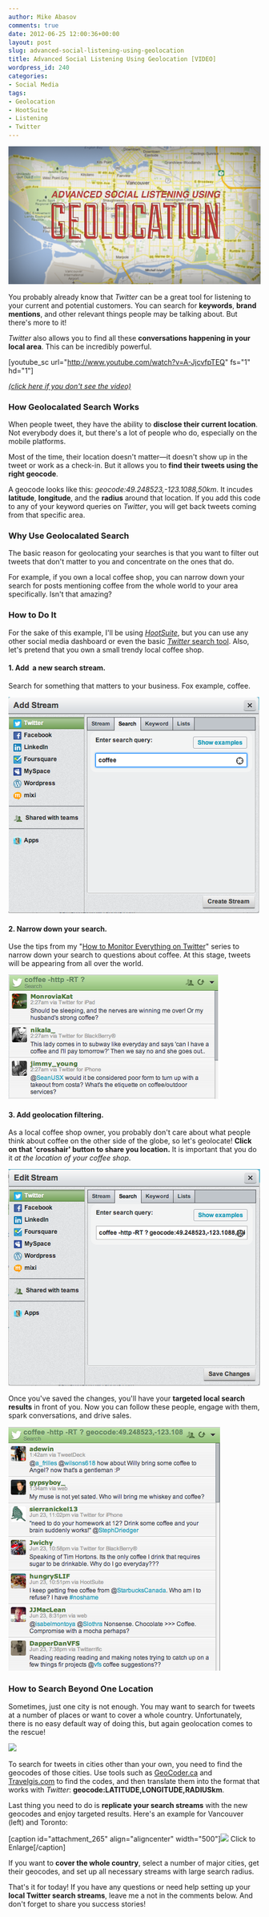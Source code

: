 ```yaml
---
author: Mike Abasov
comments: true
date: 2012-06-25 12:00:36+00:00
layout: post
slug: advanced-social-listening-using-geolocation
title: Advanced Social Listening Using Geolocation [VIDEO]
wordpress_id: 240
categories:
- Social Media
tags:
- Geolocation
- HootSuite
- Listening
- Twitter
---
```


[![Advanced Social Listening Using Geolocation](/wp-content/uploads/2012/06/geolocal.png)](/2012/06/25/advanced-social-listening-using-geolocation/)

You probably already know that _Twitter_ can be a great tool for listening to your current and potential customers. You can search for **keywords**, **brand mentions**, and other relevant things people may be talking about. But there's more to it!

_Twitter_ also allows you to find all these **conversations happening in your local area**. This can be incredibly powerful.

[youtube_sc url="http://www.youtube.com/watch?v=A-JjcvfpTEQ" fs="1" hd="1"]


[_(click here if you don't see the video)_](http://www.youtube.com/watch?v=A-JjcvfpTEQ)





### How Geolocalated Search Works


When people tweet, they have the ability to **disclose their current location**. Not everybody does it, but there's a lot of people who do, especially on the mobile platforms.

Most of the time, their location doesn't matter—it doesn't show up in the tweet or work as a check-in. But it allows you to **find their tweets using the right geocode**.

A geocode looks like this: _geocode:49.248523,-123.1088,50km_. It incudes **latitude**, **longitude**, and the **radius** around that location. If you add this code to any of your keyword queries on _Twitter_, you will get back tweets coming from that specific area.


### Why Use Geolocalated Search


The basic reason for geolocating your searches is that you want to filter out tweets that don't matter to you and concentrate on the ones that do.

For example, if you own a local coffee shop, you can narrow down your search for posts mentioning coffee from the whole world to your area specifically. Isn't that amazing?


### How to Do It


For the sake of this example, I'll be using _[HootSuite](http://hootsuite.com)_, but you can use any other social media dashboard or even the basic [_Twitter_ search tool](http://search.twitter.com). Also, let's pretend that you own a small trendy local coffee shop.


#### 1. Add  a new search stream.


Search for something that matters to your business. Fox example, coffee.


![](/wp-content/uploads/2012/06/Screen-Shot-2012-06-24-at-2.26.34-AM.png)





#### 2. Narrow down your search.


Use the tips from my "[How to Monitor Everything on Twitter](/2010/09/05/how-to-monitor-everything-on-twitter/)" series to narrow down your search to questions about coffee. At this stage, tweets will be appearing from all over the world.


![](/wp-content/uploads/2012/06/Screen-Shot-2012-06-24-at-2.28.20-AM.png)





#### 3. Add geolocation filtering.


As a local coffee shop owner, you probably don't care about what people think about coffee on the other side of the globe, so let's geolocate! **Click on that 'crosshair' button to share you location.** It is important that you do it _at the location of your coffee shop_.


![](/wp-content/uploads/2012/06/Screen-Shot-2012-06-24-at-2.19.22-AM.png)


Once you've saved the changes, you'll have your **targeted local search results** in front of you. Now you can follow these people, engage with them, spark conversations, and drive sales.


![](/wp-content/uploads/2012/06/Screen-Shot-2012-06-24-at-2.18.29-AM.png)





### How to Search Beyond One Location


Sometimes, just one city is not enough. You may want to search for tweets at a number of places or want to cover a whole country. Unfortunately, there is no easy default way of doing this, but again geolocation comes to the rescue!


[![](/wp-content/uploads/2012/06/Screen-Shot-2012-06-24-at-2.19.57-AM-500x170.png)](http://geocoder.ca)


To search for tweets in cities other than your own, you need to find the geocodes of those cities. Use tools such as [GeoCoder.ca](http://geocoder.ca) and [Travelgis.com](http://www.travelgis.com/geocode/default.aspx) to find the codes, and then translate them into the format that works with _Twitter_: **geocode:LATITUDE,LONGITUDE,RADIUSkm**.

Last thing you need to do is **replicate your search streams** with the new geocodes and enjoy targeted results. Here's an example for Vancouver (left) and Toronto:

[caption id="attachment_265" align="aligncenter" width="500"][![](/wp-content/uploads/2012/06/Screen-Shot-2012-06-24-at-2.18.57-AM-500x287.png)](/wp-content/uploads/2012/06/Screen-Shot-2012-06-24-at-2.18.57-AM.png) Click to Enlarge[/caption]

If you want to **cover the whole country**, select a number of major cities, get their geocodes, and set up all necessary streams with large search radius.

That's it for today! If you have any questions or need help setting up your **local Twitter search streams**, leave me a not in the comments below. And don't forget to share you success stories!
